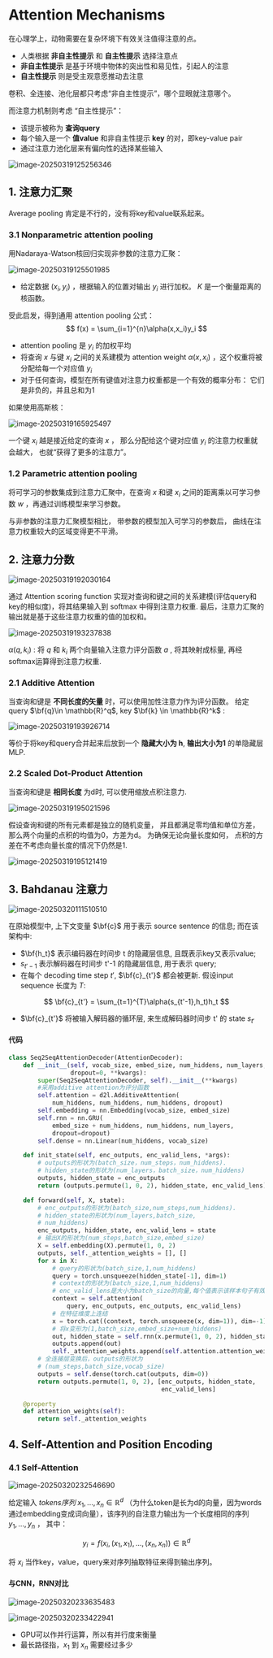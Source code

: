 # Attention Mechanisms

在心理学上，动物需要在复杂环境下有效关注值得注意的点。

- 人类根据 **非自主性提示** 和 **自主性提示** 选择注意点
- **非自主性提示** 是基于环境中物体的突出性和易见性，引起人的注意
- **自主性提示** 则是受主观意愿推动去注意

卷积、全连接、池化层都只考虑“非自主性提示”，哪个显眼就注意哪个。

而注意力机制则考虑 “自主性提示”：

- 该提示被称为 **查询query** 
- 每个输入是一个 **值value** 和非自主性提示 **key** 的对，即key-value pair
- 通过注意力池化层来有偏向性的选择某些输入

![image-20250319125256346](./Attention%20Mechanisms.assets/image-20250319125256346.png)

## 1. 注意力汇聚

Average pooling 肯定是不行的，没有将key和value联系起来。

### 3.1 Nonparametric attention pooling

用Nadaraya-Watson核回归实现非参数的注意力汇聚：

![image-20250319125501985](./Attention%20Mechanisms.assets/image-20250319125501985.png)

- 给定数据 $(x_i,y_i)$ ，根据输入的位置对输出 $y_i$ 进行加权。 $K$ 是一个衡量距离的核函数。

受此启发，得到通用 attention pooling 公式：
$$
f(x) = \sum_{i=1}^{n}\alpha(x,x_i)y_i
$$

- attention pooling 是 $y_i$ 的加权平均
- 将查询 $x$ 与键 $x_i$ 之间的关系建模为 attention weight $\alpha(x,x_i)$ ，这个权重将被分配给每一个对应值 $y_i$
- 对于任何查询，模型在所有键值对注意力权重都是一个有效的概率分布： 它们是非负的，并且总和为1

如果使用高斯核：

![image-20250319165925497](./Attention%20Mechanisms.assets/image-20250319165925497.png)

一个键 $x_i$ 越是接近给定的查询 $x$ ， 那么分配给这个键对应值 $y_i$ 的注意力权重就会越大， 也就“获得了更多的注意力”。



### 1.2 Parametric attention pooling

将可学习的参数集成到注意力汇聚中，在查询 $x$ 和键 $x_i$ 之间的距离乘以可学习参数 $w$ ，再通过训练模型来学习参数。

与非参数的注意力汇聚模型相比， 带参数的模型加入可学习的参数后， 曲线在注意力权重较大的区域变得更不平滑。



## 2. 注意力分数

![image-20250319192030164](./Attention%20Mechanisms.assets/image-20250319192030164.png)

通过 Attention scoring function 实现对查询和键之间的关系建模(评估query和key的相似度)，将其结果输入到 softmax 中得到注意力权重. 最后，注意力汇聚的输出就是基于这些注意力权重的值的加权和。

![image-20250319193237838](./Attention%20Mechanisms.assets/image-20250319193237838.png)

$\alpha(q,k_i)$ :  将 $q$ 和 $k_i$ 两个向量输入注意力评分函数 $a$ , 将其映射成标量, 再经softmax运算得到注意力权重.



### 2.1 Additive Attention

当查询和键是 **不同长度的矢量** 时，可以使用加性注意力作为评分函数。 给定query $\bf{q}\in \mathbb{R}^q$, key $\bf{k} \in \mathbb{R}^k$ :

![image-20250319193926714](./Attention%20Mechanisms.assets/image-20250319193926714.png)

等价于将key和query合并起来后放到一个 **隐藏大小为 h**, **输出大小为1** 的单隐藏层MLP.



### 2.2 Scaled Dot-Product Attention

当查询和键是 **相同长度** 为d时, 可以使用缩放点积注意力. 

![image-20250319195021596](./Attention%20Mechanisms.assets/image-20250319195021596.png)

假设查询和键的所有元素都是独立的随机变量， 并且都满足零均值和单位方差， 那么两个向量的点积的均值为0，方差为d。 为确保无论向量长度如何， 点积的方差在不考虑向量长度的情况下仍然是1.

![image-20250319195121419](./Attention%20Mechanisms.assets/image-20250319195121419.png)



## 3. Bahdanau 注意力

![image-20250320111510510](./Attention%20Mechanisms.assets/image-20250320111510510.png)

在原始模型中, 上下文变量 $\bf{c}$ 用于表示 source sentence 的信息; 而在该架构中:

- $\bf{h_t}$ 表示编码器在时间步 t 的隐藏层信息, 且既表示key又表示value;
-  $s_{t'-1}$ 表示解码器在时间步 t'-1 的隐藏层信息, 用于表示 query;
- 在每个 decoding time step $t'$, $\bf{c}_{t'}$ 都会被更新. 假设input sequence 长度为 $T$:

$$
\bf{c}_{t'} = \sum_{t=1}^{T}\alpha(s_{t'-1},h_t)h_t
$$

- $\bf{c}_{t'}$ 将被输入解码器的循环层, 来生成解码器时间步 t' 的 state $s_{t'}$

#### 代码

```python
class Seq2SeqAttentionDecoder(AttentionDecoder):
    def __init__(self, vocab_size, embed_size, num_hiddens, num_layers,
                 dropout=0, **kwargs):
        super(Seq2SeqAttentionDecoder, self).__init__(**kwargs)
        #采用additive attention为评分函数
        self.attention = d2l.AdditiveAttention(
            num_hiddens, num_hiddens, num_hiddens, dropout)
        self.embedding = nn.Embedding(vocab_size, embed_size)
        self.rnn = nn.GRU(
            embed_size + num_hiddens, num_hiddens, num_layers,
            dropout=dropout)
        self.dense = nn.Linear(num_hiddens, vocab_size)

    def init_state(self, enc_outputs, enc_valid_lens, *args):
        # outputs的形状为(batch_size，num_steps，num_hiddens).
        # hidden_state的形状为(num_layers，batch_size，num_hiddens)
        outputs, hidden_state = enc_outputs
        return (outputs.permute(1, 0, 2), hidden_state, enc_valid_lens)

    def forward(self, X, state):
        # enc_outputs的形状为(batch_size,num_steps,num_hiddens).
        # hidden_state的形状为(num_layers,batch_size,
        # num_hiddens)
        enc_outputs, hidden_state, enc_valid_lens = state
        # 输出X的形状为(num_steps,batch_size,embed_size)
        X = self.embedding(X).permute(1, 0, 2)
        outputs, self._attention_weights = [], []
        for x in X:
            # query的形状为(batch_size,1,num_hiddens)
            query = torch.unsqueeze(hidden_state[-1], dim=1)
            # context的形状为(batch_size,1,num_hiddens)
            # enc_valid_lens是大小为batch_size的向量,每个值表示该样本句子有效长度,算有效长度内的注意力权重,大于长度的部分可以不要管
            context = self.attention(
                query, enc_outputs, enc_outputs, enc_valid_lens)
            # 在特征维度上连结
            x = torch.cat((context, torch.unsqueeze(x, dim=1)), dim=-1)
            # 将x变形为(1,batch_size,embed_size+num_hiddens)
            out, hidden_state = self.rnn(x.permute(1, 0, 2), hidden_state)
            outputs.append(out)
            self._attention_weights.append(self.attention.attention_weights)
        # 全连接层变换后，outputs的形状为
        # (num_steps,batch_size,vocab_size)
        outputs = self.dense(torch.cat(outputs, dim=0))
        return outputs.permute(1, 0, 2), [enc_outputs, hidden_state,
                                          enc_valid_lens]

    @property
    def attention_weights(self):
        return self._attention_weights
```



## 4. Self-Attention and Position Encoding

### 4.1 Self-Attention

![image-20250320232546690](./Attention%20Mechanisms.assets/image-20250320232546690.png)

给定输入 *tokens序列*  $x_1,...,x_n \in \mathbb{R}^d$ （为什么token是长为d的向量，因为words通过embedding变成词向量），该序列的自注意力输出为一个长度相同的序列 $y_1,...,y_n$ ， 其中：


$$
y_i = f(x_i,(x_1,x_1),...,(x_n,x_n)) \in \mathbb{R}^d
$$


将 $x_i$ 当作key，value，query来对序列抽取特征来得到输出序列。

#### 与CNN，RNN对比

![image-20250320233635483](./Attention%20Mechanisms.assets/image-20250320233635483.png)

![image-20250320233422941](./Attention%20Mechanisms.assets/image-20250320233422941.png)

- GPU可以作并行运算，所以有并行度来衡量
- 最长路径指，$x_1$ 到 $x_n$ 需要经过多少
